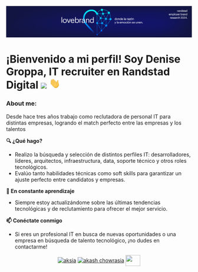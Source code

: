 <img src="https://github.com/denisegroppa/denisegroppa/blob/main/Portadas_LINKEDIN%201128X191.png">

# ¡Bienvenido a mi perfil! <b> Soy Denise Groppa, IT recruiter en Randstad Digital </b>  <img src="https://images.emojiterra.com/google/noto-emoji/unicode-15/animated/1f680.gif" width="30px">  <img src="https://github.com/ABSphreak/ABSphreak/blob/master/gifs/Hi.gif" width="30px">


### About me:
Desde hace tres años trabajo como reclutadora de personal IT para distintas empresas, logrando el match perfecto entre las empresas y los talentos 

<b> 🔍 ¿Qué hago? </b>

- Realizo la búsqueda y selección de distintos perfiles IT: desarrolladores, líderes, arquitectos, infraestructura, data, soporte técnico y otros roles tecnológicos.
- Evalúo tanto habilidades técnicas como soft skills para garantizar un ajuste perfecto entre candidatos y empresas.

<b> 🌱 En constante aprendizaje </b>

- Siempre estoy actualizándome sobre las últimas tendencias tecnológicas y de reclutamiento para ofrecer el mejor servicio.

<b> 📫 Conéctate conmigo </b>

- Si eres un profesional IT en busca de nuevas oportunidades o una empresa en búsqueda de talento tecnológico, ¡no dudes en contactarme!
<p align="center">
<a href="https://www.linkedin.com/in/denise-groppa/" target="blank"><img align="center" src="https://cdn.jsdelivr.net/npm/simple-icons@3.0.1/icons/linkedin.svg" alt="aksia" height="30" width="40" /></a>
<a href="https://www.facebook.com/denisegroppa/" target="blank"><img align="center" src="https://cdn.jsdelivr.net/npm/simple-icons@3.0.1/icons/facebook.svg" alt="akash chowrasia" height="30" width="40" /></a>
 <a href = "mailto: denise.groppa55@gmail.com"><img align="center" src="https://simpleicons.org/icons/gmail.svg" height="30" width="40" /></a>
</p>
